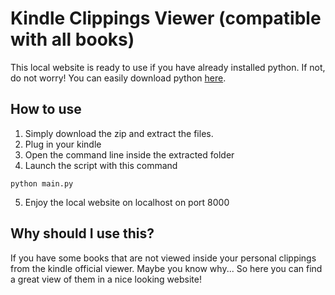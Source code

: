 # Kindle Clippings Viewer (compatible with all books)

This local website is ready to use if you have already installed python. If not, do not worry! You can easily download python [here](https://www.python.org/downloads/).

## How to use

1. Simply download the zip and extract the files.
2. Plug in your kindle
3. Open the command line inside the extracted folder
4. Launch the script with this command
```
python main.py
```
5. Enjoy the local website on localhost on port 8000

## Why should I use this?

If you have some books that are not viewed inside your personal clippings from the kindle official viewer. Maybe you know why... So here you can find a great view of them in a nice looking website!

